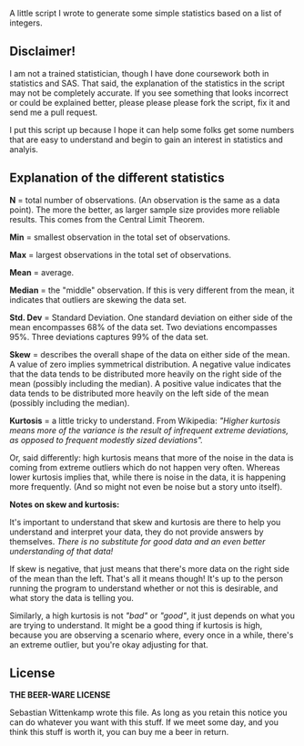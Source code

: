 A little script I wrote to generate some simple statistics based on a list of integers.

## Disclaimer!

I am not a trained statistician, though I have done coursework both in statistics and SAS. That said, the explanation of the statistics in the script may not be completely accurate. If you see something that looks incorrect or could be explained better, please please please fork the script, fix it and send me a pull request.

I put this script up because I hope it can help some folks get some numbers that are easy to understand and begin to gain an interest in statistics and analyis.

## Explanation of the different statistics

**N** = total number of observations. (An observation is the same as a data point). The more the better, as larger sample size provides more reliable results. This comes from the Central Limit Theorem.

**Min** = smallest observation in the total set of observations.

**Max** = largest observations in the total set of observations.

**Mean** = average.

**Median** = the "middle" observation. If this is very different from the mean, it indicates that outliers are skewing the data set.

**Std. Dev** = Standard Deviation. One standard deviation on either side of the mean encompasses 68% of the data set. Two deviations encompasses 95%. Three deviations captures 99% of the data set. 

**Skew** = describes the overall shape of the data on either side of the mean. A value of zero implies symmetrical distribution. A negative value indicates that the data tends to be distributed more heavily on the right side of the mean (possibly including the median). A positive value indicates that the data tends to be distributed more heavily on the left side of the mean (possibly including the median).

**Kurtosis** = a little tricky to understand. From Wikipedia: *"Higher kurtosis means more of the variance is the result of infrequent extreme deviations, as opposed to frequent modestly sized deviations".*

Or, said differently: high kurtosis means that more of the noise in the data is coming from extreme outliers which do not happen very often. Whereas lower kurtosis implies that, while there is noise in the data, it is happening more frequently. (And so might not even be noise but a story unto itself).

**Notes on skew and kurtosis:**

It's important to understand that skew and kurtosis are there to help you understand and interpret your data, they do not provide answers by themselves. *There is no substitute for good data and an even better understanding of that data!*

If skew is negative, that just means that there's more data on the right side of the mean than the left. That's all it means though! It's up to the person running the program to understand whether or not this is desirable, and what story the data is telling you.

Similarly, a high kurtosis is not *"bad"* or *"good"*, it just depends on what you are trying to understand. It might be a good thing if kurtosis is high, because you are observing a scenario where, every once in a while, there's an extreme outlier, but you're okay adjusting for that.


## License

**THE BEER-WARE LICENSE**

Sebastian Wittenkamp wrote this file. As long as you retain this notice you
can do whatever you want with this stuff. If we meet some day, and you think
this stuff is worth it, you can buy me a beer in return.

